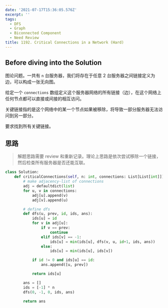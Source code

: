 ```yaml
---
date: '2021-07-17T15:36:05.576Z'
excerpt: ''
tags:
  - DFS
  - Graph
  - Biconnected Component
  - Need Review
title: 1192. Critical Connections in a Network (Hard)
---
```


## Before diving into the Solution

图论问题。一共有 `n` 台服务器，我们将存在于任意 2 台服务器之间链接定义为边，可以构成一张无向图。

给定一个 `connections` 数组定义这个服务器网络的所有链接（边），在这个网络上任何节点都可以直接或间接的相互访问。

关键链接指的是这个网络中的某一个节点如果被移除，将导致一部分服务器无法访问到另一部分。

要求找到所有关键链接。

<!-- more -->

## 思路

> 解题思路需要 review 和重新记录。理论上思路是依次尝试移除一个链接，然后检查所有服务器是否还能互联。

```python
class Solution:
    def criticalConnections(self, n: int, connections: List[List[int]]) -> List[List[int]]:
        # make adjacency-list of connections
        adj = defaultdict(list)
        for u, v in connections:
            adj[u].append(v)
            adj[v].append(u)

        # define dfs
        def dfs(u, prev, id, ids, ans):
            ids[u] = id
            for v in adj[u]:
                if v == prev:
                    continue
                elif ids[v] == -1:
                    ids[u] = min(ids[u], dfs(v, u, id+1, ids, ans))
                else:
                    ids[u] = min(ids[u], ids[v])

            if id != 0 and ids[u] == id:
                ans.append([u, prev])

            return ids[u]

        ans = []
        ids = [-1] * n
        dfs(0, -1, 0, ids, ans)

        return ans
```
